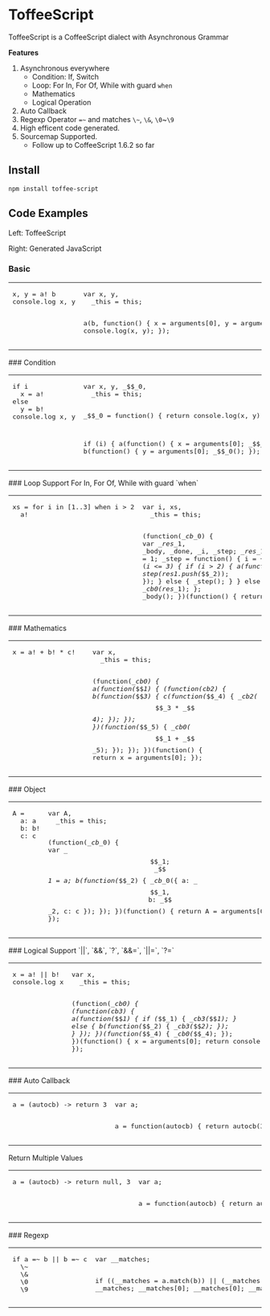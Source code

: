 ToffeeScript
============

ToffeeScript is a CoffeeScript dialect with Asynchronous Grammar

**Features**

1. Asynchronous everywhere
    * Condition: If, Switch
    * Loop: For In, For Of, While with guard `when`
    * Mathematics
    * Logical Operation
2. Auto Callback
3. Regexp Operator `=~` and matches `\~`, `\&`, `\0`~`\9`
4. High efficent code generated.
5. Sourcemap Supported.
    * Follow up to CoffeeScript 1.6.2 so far

Install
-------

    npm install toffee-script

Code Examples
-------------
Left: ToffeeScript

Right: Generated JavaScript
### Basic

<table width=100%><tr>
	<td width=50% valign=top><pre>x, y = a! b
console.log x, y</pre></td>
	<td width=50% valign=top><pre>var x, y,
  _this = this;

a(b, function() {
  x = arguments[0], y = arguments[1];
  return console.log(x, y);
});</pre></td>
</tr></table>
### Condition

<table width=100%><tr>
	<td width=50% valign=top><pre>if i
  x = a!
else
  y = b!
console.log x, y</pre></td>
	<td width=50% valign=top><pre>var x, y, _$$_0,
  _this = this;

_$$_0 = function() {
  return console.log(x, y);
};

if (i) {
  a(function() {
    x = arguments[0];
    _$$_0();
  });
} else {
  b(function() {
    y = arguments[0];
    _$$_0();
  });
}</pre></td>
</tr></table>
### Loop
Support For In, For Of, While with guard `when`

<table width=100%><tr>
	<td width=50% valign=top><pre>xs = for i in [1..3] when i &gt; 2
  a!</pre></td>
	<td width=50% valign=top><pre>var i, xs,
  _this = this;

(function(_$cb$_0) {
  var _$res$_1, _body, _done, _i, _step;
  _$res$_1 = [];
  i = _i = 1;
  _step = function() {
    i = ++_i;
    _body();
  };
  _body = function() {
    if (_i &lt;= 3) {
      if (i &gt; 2) {
        a(function(_$$_2) {
          _step(_$res$_1.push(_$$_2));
        });
      } else {
        _step();
      }
    } else {
      _done();
    }
  };
  _done = function() {
    _$cb$_0(_$res$_1);
  };
  _body();
})(function() {
  return xs = arguments[0];
});</pre></td>
</tr></table>
### Mathematics

<table width=100%><tr>
	<td width=50% valign=top><pre>x = a! + b! * c!</pre></td>
	<td width=50% valign=top><pre>var x,
  _this = this;

(function(_$cb$_0) {
  a(function(_$$_1) {
    (function(_$cb$_2) {
      b(function(_$$_3) {
        c(function(_$$_4) {
          _$cb$_2(_$$_3 * _$$_4);
        });
      });
    })(function(_$$_5) {
      _$cb$_0(_$$_1 + _$$_5);
    });
  });
})(function() {
  return x = arguments[0];
});</pre></td>
</tr></table>
### Object

<table width=100%><tr>
	<td width=50% valign=top><pre>A =
  a: a
  b: b!
  c: c</pre></td>
	<td width=50% valign=top><pre>var A,
  _this = this;

(function(_$cb$_0) {
  var _$$_1;
  _$$_1 = a;
  b(function(_$$_2) {
    _$cb$_0({
      a: _$$_1,
      b: _$$_2,
      c: c
    });
  });
})(function() {
  return A = arguments[0];
});</pre></td>
</tr></table>
### Logical
Support `||`, `&&`, `?`, `&&=`, `||=`, `?=`

<table width=100%><tr>
	<td width=50% valign=top><pre>x = a! || b!
console.log x</pre></td>
	<td width=50% valign=top><pre>var x,
  _this = this;

(function(_$cb$_0) {
  (function(_$cb$_3) {
    a(function(_$$_1) {
      if (_$$_1) {
        _$cb$_3(_$$_1);
      } else {
        b(function(_$$_2) {
          _$cb$_3(_$$_2);
        });
      }
    });
  })(function(_$$_4) {
    _$cb$_0(_$$_4);
  });
})(function() {
  x = arguments[0];
  return console.log(x);
});</pre></td>
</tr></table>
### Auto Callback

<table width=100%><tr>
	<td width=50% valign=top><pre>a = (autocb) -&gt; return 3</pre></td>
	<td width=50% valign=top><pre>var a;

a = function(autocb) {
  return autocb(3);
};</pre></td>
</tr></table>
Return Multiple Values

<table width=100%><tr>
	<td width=50% valign=top><pre>a = (autocb) -&gt; return null, 3</pre></td>
	<td width=50% valign=top><pre>var a;

a = function(autocb) {
  return autocb(null, 3);
};</pre></td>
</tr></table>
### Regexp

<table width=100%><tr>
	<td width=50% valign=top><pre>if a =~ b || b =~ c
  \~
  \&
  \0
  \9</pre></td>
	<td width=50% valign=top><pre>var __matches;

if ((__matches = a.match(b)) || (__matches = b.match(c))) {
  __matches;
  __matches[0];
  __matches[0];
  __matches[9];
}</pre></td>
</tr></table>